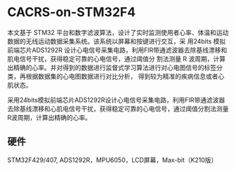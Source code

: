 # CACRS-on-STM32F4
本文基于 STM32 平台和数字滤波算法，设计了实时监测使用者心率、体温和运动数据的无线运动数据采集系统。该系统以屏幕和按键进行交互，采
用24bits 模拟前端芯片ADS1292R 设计心电信号采集电路，利用FIR带通滤波器去除基线漂移和肌电信号干扰，获得稳定可靠的心电信号，通过阈值分
割法测量 R 波周期，计算出精确的心率。并对得到的数据进行监督式学习算法进行对心电图信号的标签分类，再根据数据集的心电图数据进行对比分析，
得到较为精准的疾病信息或者心肌状态。

采用24bits模拟前端芯片ADS1292R设计心电信号采集电路，利用FIR带通滤波器去除基线漂移和心肌电信号干扰，获得稳定可靠的心电信号，通过阈值分割法测量R波周期，计算出精确的心率。 

## 硬件
STM32F429/407, ADS1292R，MPU6050，LCD屏幕，Max-bit（K210版）
